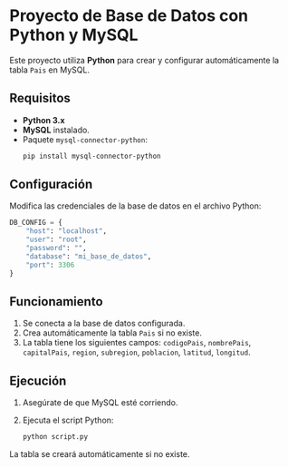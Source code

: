 
# Proyecto de Base de Datos con Python y MySQL

Este proyecto utiliza **Python** para crear y configurar automáticamente la tabla `Pais` en MySQL.

## Requisitos

- **Python 3.x**
- **MySQL** instalado.
- Paquete `mysql-connector-python`:  
  ```bash
  pip install mysql-connector-python
  ```

## Configuración

Modifica las credenciales de la base de datos en el archivo Python:
```python
DB_CONFIG = {
    "host": "localhost",
    "user": "root",
    "password": "",
    "database": "mi_base_de_datos",
    "port": 3306
}
```

## Funcionamiento

1. Se conecta a la base de datos configurada.
2. Crea automáticamente la tabla `Pais` si no existe.
3. La tabla tiene los siguientes campos: `codigoPais`, `nombrePais`, `capitalPais`, `region`, `subregion`, `poblacion`, `latitud`, `longitud`.

## Ejecución

1. Asegúrate de que MySQL esté corriendo.
2. Ejecuta el script Python:

   ```bash
   python script.py
   ```

La tabla se creará automáticamente si no existe.
